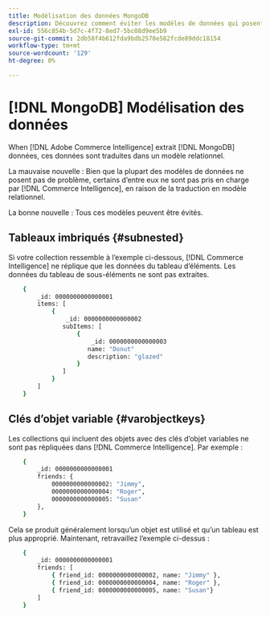 ```yaml
---
title: Modélisation des données MongoDB
description: Découvrez comment éviter les modèles de données qui posent problème.
exl-id: 556c854b-5d7c-4f72-8ed7-5bc08d9ee5b9
source-git-commit: 2db58f4b612fda9bdb2570e582fcde89ddc18154
workflow-type: tm+mt
source-wordcount: '129'
ht-degree: 0%

---
```


# [!DNL MongoDB] Modélisation des données

When [!DNL Adobe Commerce Intelligence] extrait [!DNL MongoDB] données, ces données sont traduites dans un modèle relationnel.

La mauvaise nouvelle : Bien que la plupart des modèles de données ne posent pas de problème, certains d’entre eux ne sont pas pris en charge par [!DNL Commerce Intelligence], en raison de la traduction en modèle relationnel.

La bonne nouvelle : Tous ces modèles peuvent être évités.

## Tableaux imbriqués {#subnested}

Si votre collection ressemble à l’exemple ci-dessous, [!DNL Commerce Intelligence] ne réplique que les données du tableau d’éléments. Les données du tableau de sous-éléments ne sont pas extraites.

```bash
    {
        _id: 0000000000000001
        items: [
            {
                _id: 0000000000000002
               subItems: [
                   {
                       _id: 0000000000000003
                      name: "Donut"
                      description: "glazed"
                   }
               ]
            }
        ]
    }
```

## Clés d’objet variable {#varobjectkeys}

Les collections qui incluent des objets avec des clés d’objet variables ne sont pas répliquées dans [!DNL Commerce Intelligence]. Par exemple :

```bash
    {
        _id: 0000000000000001
        friends: {
            0000000000000002: "Jimmy",
            0000000000000004: "Roger",
            0000000000000005: "Susan"
        },
    }
```

Cela se produit généralement lorsqu’un objet est utilisé et qu’un tableau est plus approprié. Maintenant, retravaillez l’exemple ci-dessus :

```bash
    {
        _id: 0000000000000001
        friends: [
            { friend_id: 0000000000000002, name: "Jimmy" },
            { friend_id: 0000000000000004, name: "Roger" },
            { friend_id: 0000000000000005, name: "Susan"}
        ]
    }
```
